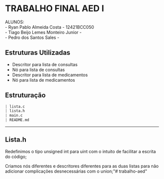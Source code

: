 # TRABALHO FINAL AED I

<aside>
ALUNOS: <br>
- Ryan Pablo Almeida Costa - 12421BCC050 <br>
- Tiago Beijo Lemes Monteiro Junior - <br>
- Pedro dos Santos Sales -
</aside>

## Estruturas Utilizadas

- Descritor para lista de consultas
- Nó para lista de consultas
- Descritor para lista de medicamentos
- Nó para lista de medicamentos

## Estruturação

```python
| lista.c
| lista.h
| main.c
| README.md
```

---

## Lista.h

Redefinimos o tipo unsigned int para uint com o intuito de facilitar a escrita do código;

Criamos nós diferentes e descritores diferentes para as duas listas para não adicionar complicações desnecessárias com o union;"# trabalho-aed" 
